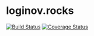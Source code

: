 # loginov.rocks

[![Build Status](https://travis-ci.com/loginov-rocks/loginov-rocks.svg?branch=master)](https://travis-ci.com/loginov-rocks/loginov-rocks)
[![Coverage Status](https://coveralls.io/repos/github/loginov-rocks/loginov-rocks/badge.svg?branch=master)](https://coveralls.io/github/loginov-rocks/loginov-rocks?branch=trunk)
